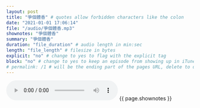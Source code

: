 ```yaml
---
layout: post
title: "爭個體香" # quotes allow forbidden characters like the colon
date: "2021-01-01 17:06:14"
file: "/audio/爭個體香.mp3"
shownotes: "爭個體香"
summary: "爭個體香"
duration: "file_duration" # audio length in min:sec
length: "file_length" # filesize in bytes
explicit: "no" # change to yes to flag with the explicit tag
block: "no" # change to yes to keep an episode from showing up in iTunes
# permalink: /1 # will be the ending part of the pages URL, delete to default to the title
---
```


<audio controls>
<source src="{{site.url}}{{site.baseurl}}{{ page.file }}" type="audio/x-mp3">
Your browser does not support the audio element.
</audio>
{{ page.shownotes }}
